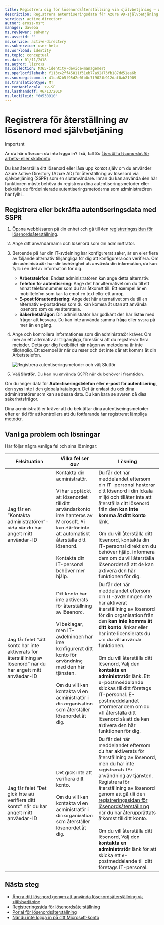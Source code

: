 ```yaml
---
title: Registrera dig för lösenordsåterställning via självbetjäning – Azure Active Directory | Microsoft Docs
description: Registrera autentiseringsdata för Azure AD-självbetjäning lösenord återställa
services: active-directory
author: eross-msft
manager: daveba
ms.reviewer: sahenry
ms.assetid: ''
ms.service: active-directory
ms.subservice: user-help
ms.workload: identity
ms.topic: conceptual
ms.date: 01/11/2018
ms.author: lizross
ms.collection: M365-identity-device-management
ms.openlocfilehash: f113c42ff45811f31eb77a92873fb187dd51ea6b
ms.sourcegitcommit: 41ca82b5f95d2e07b0c7f9025b912daf0ab21909
ms.translationtype: MT
ms.contentlocale: sv-SE
ms.lasthandoff: 06/13/2019
ms.locfileid: "60530910"
---
```

# <a name="register-for-self-service-password-reset"></a>Registrera för återställning av lösenord med självbetjäning

> [!IMPORTANT]
> Är du här eftersom du inte logga in? I så, fall Se [återställa lösenordet för arbets- eller skolkonto](active-directory-passwords-update-your-own-password.md).

Du kan återställa ditt lösenord eller låsa upp kontot själv om du använder Azure Active Directory (Azure AD) för återställning av lösenord via självbetjäning (SSPR) som en slutanvändare. Innan du kan använda den här funktionen måste behöva du registrera dina autentiseringsmetoder eller bekräfta de fördefinierade autentiseringsmetoderna som administratören har fyllt i.

## <a name="register-or-confirm-authentication-data-with-sspr"></a>Registrera eller bekräfta autentiseringsdata med SSPR

1. Öppna webbläsaren på din enhet och gå till den [registreringssidan för lösenordsåterställning](https://aka.ms/ssprsetup).
2. Ange ditt användarnamn och lösenord som din administratör.
3. Beroende på hur din IT-avdelning har konfigurerat saker, är en eller flera av följande alternativ tillgängliga för dig att konfigurera och verifiera. Om din administratör har din behörighet att använda din information, de kan fylla i en del av information för dig.
    * **Arbetstelefon**: Endast administratören kan ange detta alternativ.
    * **Telefon för autentisering**: Ange det här alternativet om du till ett annat telefonnummer som du har åtkomst till. Ett exempel är en mobiltelefon som kan ta emot en text eller ett anrop.
    * **E-post för autentisering**: Ange det här alternativet om du till en alternativ e-postadress som du kan komma åt utan att använda lösenord som du vill återställa.
    * **Säkerhetsfrågor**: Din administratör har godkänt den här listan med frågor att besvara. Du kan inte använda samma fråga eller svara på mer än en gång.
4. Ange och kontrollera informationen som din administratör kräver. Om mer än ett alternativ är tillgängliga, föreslår vi att du registrerar flera metoder. Detta ger dig flexibilitet när någon av metoderna är inte tillgänglig. Ett exempel är när du reser och det inte går att komma åt din Arbetstelefon.

    ![Registrera autentiseringsmetoder och välj Slutför][Register]

5. Välj **Slutför**. Du kan nu använda SSPR när du behöver i framtiden.

Om du anger data för **Autentiseringstelefon** eller **e-post för autentisering**, den syns inte i den globala katalogen. Det är endast du och dina administratörer som kan se dessa data. Du kan bara se svaren på dina säkerhetsfrågor.

Dina administratörer kräver att du bekräftar dina autentiseringsmetoder efter en tid för att kontrollera att du fortfarande har registrerat lämpliga metoder.

## <a name="common-problems-and-their-solutions"></a>Vanliga problem och lösningar

 Här följer några vanliga fel och sina lösningar:

| Felsituation| Vilka fel ser du?| Lösning |
| --- | --- | --- |
| Jag får en ”Kontakta administratören”-sida när du har angett mitt användar-ID | Kontakta din administratör. <br> <br> Vi har upptäckt att lösenordet till ditt användarkonto inte hanteras av Microsoft. Vi kan därför inte att automatiskt återställa ditt lösenord. <br> <br> Kontakta din IT-personal behöver mer hjälp. | Du får det här meddelandet eftersom din IT-personal hanterar ditt lösenord i din lokala miljö och tillåter inte att återställa ditt lösenord från den **kan inte komma åt ditt konto** länk. <br> <br> Om du vill återställa ditt lösenord, kontakta din IT-personal direkt om du behöver hjälp. Informera dem om du vill återställa lösenordet så att de kan aktivera den här funktionen för dig.|
| Jag får felet ”ditt konto har inte aktiverats för återställning av lösenord” när du har angett mitt användar-ID | Ditt konto har inte aktiverats för återställning av lösenord. <br> <br> Vi beklagar, men IT-avdelningen har inte konfigurerat ditt konto för användning med den här tjänsten. <br> <br> Om du vill kan kontakta vi en administratör i din organisation som återställer lösenordet åt dig. | Du får det här meddelandet eftersom din IT-avdelningen inte har aktiverat återställning av lösenord för din organisation från den **kan inte komma åt ditt konto** länkar eller har inte licensierats du om du vill använda funktionen. <br> <br> Om du vill återställa ditt lösenord, Välj den **kontakta en administratör** länk. Ett e-postmeddelande skickas till ditt företags IT-personal. E-postmeddelandet informerar dem om du vill återställa ditt lösenord så att de kan aktivera den här funktionen för dig. |
| Jag får felet ”Det gick inte att verifiera ditt konto” när du har angett mitt användar-ID | Det gick inte att verifiera ditt konto. <br> <br> Om du vill kan kontakta vi en administratör i din organisation som återställer lösenordet åt dig. | Du får det här meddelandet eftersom du har aktiverats för återställning av lösenord, men du har inte registrerats för användning av tjänsten. Registrera för återställning av lösenord genom att gå till den [registreringssidan för lösenordsåterställning](https://aka.ms/ssprsetup) när du har återupprättats åtkomst till ditt konto. <br> <br> Om du vill återställa ditt lösenord, Välj den **kontakta en administratör** länk för att skicka ett e-postmeddelande till ditt företags IT-personal. |

## <a name="next-steps"></a>Nästa steg

* [Ändra ditt lösenord genom att använda lösenordsåterställning via självbetjäning](active-directory-passwords-update-your-own-password.md)
* [Registreringssida för lösenordsåterställning](https://aka.ms/ssprsetup)
* [Portal för lösenordsåterställning](https://passwordreset.microsoftonline.com/)
* [När du inte logga in på ditt Microsoft-konto](https://support.microsoft.com/help/12429/microsoft-account-sign-in-cant)

[Register]: ./media/active-directory-passwords-reset-register/register-2-methods.png "Lösenord: registrering för lösenordsåterställning sidan som visar registrerade metoder och knappen Slutför"

